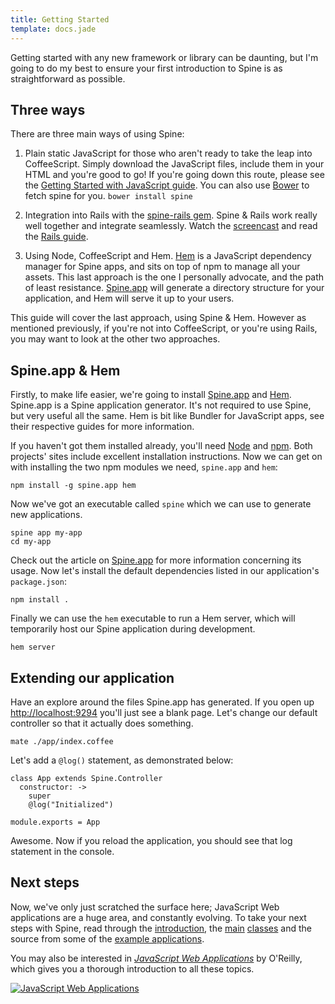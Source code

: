 ```yaml
---
title: Getting Started
template: docs.jade
---
```


Getting started with any new framework or library can be daunting, but I'm going to do my best to ensure your first introduction to Spine is as straightforward as possible.

## Three ways

There are three main ways of using Spine:

1. Plain static JavaScript for those who aren't ready to take the leap into CoffeeScript. Simply download the JavaScript files, include them in your HTML and you're good to go! If you're going down this route, please see the [Getting Started with JavaScript guide](started_js.html). You can also use [Bower](http://twitter.github.com/bower/) to fetch spine for you. ```bower install spine```

1. Integration into Rails with the [spine-rails gem](https://github.com/maccman/spine-rails). Spine & Rails work really well together and integrate seamlessly. Watch the [screencast](http://vimeo.com/30976192) and read the [Rails guide](rails.html).

1. Using Node, CoffeeScript and Hem. [Hem](document.html) is a JavaScript dependency manager for Spine apps, and sits on top of npm to manage all your assets. This last approach is the one I personally advocate, and the path of least resistance. [Spine.app](app.html) will generate a directory structure for your application, and Hem will serve it up to your users.

This guide will cover the last approach, using Spine & Hem. However as mentioned previously, if you're not into CoffeeScript, or you're using Rails, you may want to look at the other two approaches.

## Spine.app & Hem

Firstly, to make life easier, we're going to install [Spine.app](app.html) and [Hem](hem.html). Spine.app is a Spine application generator. It's not required to use Spine, but very useful all the same. Hem is bit like Bundler for JavaScript apps, see their respective guides for more information.

If you haven't got them installed already, you'll need [Node](http://nodejs.org) and [npm](http://npmjs.org). Both projects' sites include excellent installation instructions. Now we can get on with installing the two npm modules we need, `spine.app` and `hem`:

    npm install -g spine.app hem

Now we've got an executable called `spine` which we can use to generate new applications.

    spine app my-app
    cd my-app

Check out the article on [Spine.app](app.html) for more information concerning its usage. Now let's install the default dependencies listed in our application's `package.json`:

    npm install .

Finally we can use the `hem` executable to run a Hem server, which will temporarily host our Spine application during development.

    hem server

## Extending our application

Have an explore around the files Spine.app has generated. If you open up [http://localhost:9294](http://localhost:9294) you'll just see a blank page. Let's change our default controller so that it actually does something.

    mate ./app/index.coffee

Let's add a `@log()` statement, as demonstrated below:

    class App extends Spine.Controller
      constructor: ->
        super
        @log("Initialized")

    module.exports = App

Awesome. Now if you reload the application, you should see that log statement in the console.

## Next steps

Now, we've only just scratched the surface here; JavaScript Web applications are a huge area, and constantly evolving. To take your next steps with Spine, read through the [introduction](introduction.html), the [main](models.html) [classes](controllers.html) and the source from some of the [example applications](examples.html).  

You may also be interested in [*JavaScript Web Applications*](http://oreilly.com/catalog/0636920018421) by O'Reilly, which gives you a thorough introduction to all these topics.

[![JavaScript Web Applications](http://covers.oreilly.com/images/0636920018421/cat.gif)](http://oreilly.com/catalog/0636920018421)

